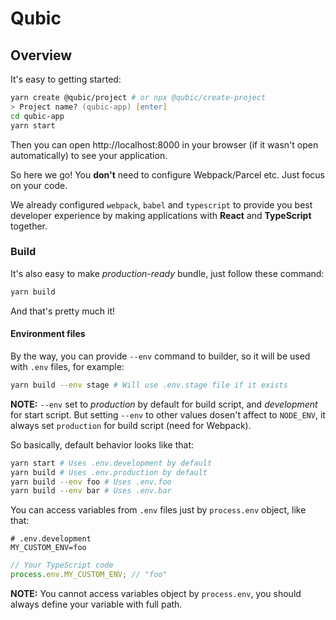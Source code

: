 # Qubic

## Overview

It's easy to getting started:

```zsh
yarn create @qubic/project # or npx @qubic/create-project
> Project name? (qubic-app) [enter]
cd qubic-app
yarn start
```

Then you can open http://localhost:8000 in your browser (if it wasn't open automatically) to see your application.

So here we go! You **don't** need to configure Webpack/Parcel etc.
Just focus on your code.

We already configured `webpack`, `babel` and `typescript` to provide you best developer experience by making applications with **React** and **TypeScript** together.

### Build

It's also easy to make _production-ready_ bundle, just follow these command:

```zsh
yarn build
```

And that's pretty much it!

#### Environment files

By the way, you can provide `--env` command to builder, so it will be used with `.env` files, for example:

```zsh
yarn build --env stage # Will use .env.stage file if it exists
```

**NOTE:** `--env` set to _production_ by default for build script, and _development_ for start script. But setting `--env` to other values dosen't affect to `NODE_ENV`, it always set `production` for build script (need for Webpack).

So basically, default behavior looks like that:

```zsh
yarn start # Uses .env.development by default
yarn build # Uses .env.production by default
yarn build --env foo # Uses .env.foo
yarn build --env bar # Uses .env.bar
```

You can access variables from `.env` files just by `process.env` object, like that:

```
# .env.development
MY_CUSTOM_ENV=foo
```

```js
// Your TypeScript code
process.env.MY_CUSTOM_ENV; // "foo"
```

**NOTE:** You cannot access variables object by `process.env`, you should always define your variable with full path.
